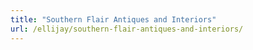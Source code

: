 ```yaml
---
title: "Southern Flair Antiques and Interiors"
url: /ellijay/southern-flair-antiques-and-interiors/
---
```

